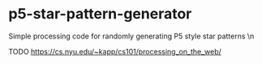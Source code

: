 # p5-star-pattern-generator
Simple processing code for randomly generating P5 style star patterns \n

TODO https://cs.nyu.edu/~kapp/cs101/processing_on_the_web/
